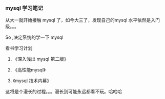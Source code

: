 ### mysql 学习笔记

从大一就开始接触 mysql 了，如今大三了，发现自己的mysql 水平依然是入门级。。。

So ,决定系统的学一下 mysql

看书学习计划

1. 《深入浅出 mysql 第二版》

2. 《高性能mysql》

3.  《mysql 技术内幕》



这将是个漫长的过程。。。漫长到可能永远都看不玩。哈哈哈